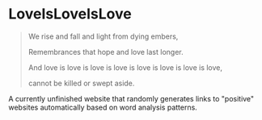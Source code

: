 # LoveIsLoveIsLove

> We rise and fall and light from dying embers,
>
> Remembrances that hope and love last longer.
> 
> And love is love is love is love is love is love is love is love, 
>
> cannot be killed or swept aside.

A currently unfinished website that randomly generates links to "positive" websites automatically based on word analysis patterns.
